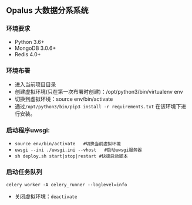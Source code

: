 ## Opalus 大数据分系系统

### 环境要求
- Python 3.6+
- MongoDB 3.0.6+
- Redis 4.0+


### 环境布署
- 进入当前项目目录  
- 创建虚拟环境(只在第一次布署时创建)：/opt/python3/bin/virtualenv env  
- 切换到虚拟环境：source env/bin/activate  
- 通过```/opt/python3/bin/pip3 install -r requirements.txt``` 在该环境下进行安装。  

### 启动程序uwsgi:
- ```source env/bin/activate   #切换当前虚拟环境```  
- ```uwsgi --ini ./uwsgi.ini --vhost   #启动uwsgi服务器```  
- ```sh deploy.sh start|stop|restart #快捷启动脚本```  

### 启动任务队列
```
celery worker -A celery_runner --loglevel=info
```

- 关闭虚拟环境：```deactivate``` 

